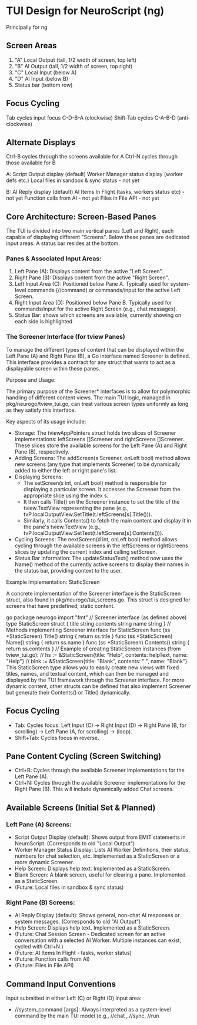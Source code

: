 # TUI Design for NeuroScript (ng)

Principally for ng

## Screen Areas

1. "A" Local Output (tall, 1/2 width of screen, top left)
2.    "B" AI Output (tall, 1/2 width of screen, top right)
3. "C" Local Input (below A)
4.    "D" AI Input (below B)
5. Status bar (bottom row)

## Focus Cycling

Tab cycles input focus C-D-B-A (clockwise)
Shift-Tab cycles C-A-B-D (anti-clockwise)

## Alternate Displays

Ctrl-B cycles through the screens available for A
Ctrl-N cycles through those available for B

A:  Script Output display (default)
    Worker Manager status display (worker defs etc.)
    Local files in sandbox & sync status - not yet


B:  AI Reply display (default)
    AI Items In Flight (tasks, workers status etc) - not yet
    Function calls from AI - not yet
    Files in File API - not yet


 ## Core Architecture: Screen-Based Panes

 The TUI is divided into two main vertical panes (Left and Right), each capable of displaying different "Screens". Below these panes are dedicated input areas. A status bar resides at the bottom.

 ### Panes & Associated Input Areas:
 1.  Left Pane (A): Displays content from the active "Left Screen".
 2.  Right Pane (B): Displays content from the active "Right Screen".
 3.  Left Input Area (C): Positioned below Pane A. Typically used for system-level commands (//command) or commands/input for the active Left Screen.
 4.  Right Input Area (D): Positioned below Pane B. Typically used for commands/input for the active Right Screen (e.g., chat messages).
 5.  Status Bar: shows which screens are available, currently showing on each side is highlighted

### The Screener Interface (for tview Panes)

To manage the different types of content that can be displayed within the Left Pane (A) and Right Pane (B), a Go interface named Screener is defined. This interface provides a contract for any struct that wants to act as a displayable screen within these panes.

Purpose and Usage:

The primary purpose of the Screener* interfaces is to allow for polymorphic handling of different content views. The main TUI logic, managed in pkg/neurogo/tview_tui.go, can treat various screen types uniformly as long as they satisfy this interface.

Key aspects of its usage include:

* Storage: The tviewAppPointers struct holds two slices of Screener implementations: leftScreens []Screener and rightScreens []Screener. These slices store the available screens for the Left Pane (A) and Right Pane (B), respectively.
* Adding Screens: The addScreen(s Screener, onLeft bool) method allows new screens (any type that implements Screener) to be dynamically added to either the left or right pane's list.
* Displaying Screens:
    * The setScreen(s int, onLeft bool) method is responsible for displaying a particular screen. It accesses the Screener from the appropriate slice using the index s.
    * It then calls Title() on the Screener instance to set the title of the tview.TextView representing the pane (e.g., tvP.localOutputView.SetTitle(t.leftScreens[s].Title())).
    * Similarly, it calls Contents() to fetch the main content and display it in the pane's tview.TextView (e.g., tvP.localOutputView.SetText(t.leftScreens[s].Contents())).
* Cycling Screens: The nextScreen(d int, onLeft bool) method allows cycling through the available screens in the leftScreens or rightScreens slices by updating the current index and calling setScreen.
* Status Bar Information: The updateStatusText() method now uses the Name() method of the currently active screens to display their names in the status bar, providing context to the user.

Example Implementation: StaticScreen

A concrete implementation of the Screener interface is the StaticScreen struct, also found in pkg/neurogo/tui_screens.go. This struct is designed for screens that have predefined, static content.

go package neurogo  import "fmt"  // Screener interface (as defined above)  type StaticScreen struct {  title string  contents string  name string }  // Methods implementing Screener interface for StaticScreen func (ss *StaticScreen) Title() string {  return ss.title }  func (ss *StaticScreen) Name() string {  return ss.name }  func (ss *StaticScreen) Contents() string {  return ss.contents }  // Example of creating StaticScreen instances (from tview_tui.go): // hs := &StaticScreen{title: "Help", contents: helpText, name: "Help"} // blnk := &StaticScreen{title: "Blank", contents: " ", name: "Blank"} 
This StaticScreen type allows you to easily create new views with fixed titles, names, and textual content, which can then be managed and displayed by the TUI framework through the Screener interface. For more dynamic content, other structs can be defined that also implement Screener but generate their Contents() or Title() dynamically.

 ## Focus Cycling
 -   Tab: Cycles focus: Left Input (C) -> Right Input (D) -> Right Pane (B, for scrolling) -> Left Pane (A, for scrolling) -> (loop).
 -   Shift+Tab: Cycles focus in reverse.

 ## Pane Content Cycling (Screen Switching)
 -   Ctrl+B: Cycles through the available Screener implementations for the Left Pane (A).
 -   Ctrl+N: Cycles through the available Screener implementations for the Right Pane (B). This will include dynamically added Chat screens.

 ## Available Screens (Initial Set & Planned)

 ### Left Pane (A) Screens:
 -   Script Output Display (default): Shows output from EMIT statements in NeuroScript. (Corresponds to old "Local Output")
 -   Worker Manager Status Display: Lists AI Worker Definitions, their status, numbers for chat selection, etc. Implemented as a StaticScreen or a more dynamic Screener.
 -   Help Screen: Displays help text. Implemented as a StaticScreen.
 -   Blank Screen: A blank screen, useful for clearing a pane. Implemented as a StaticScreen.
 -   (Future: Local files in sandbox & sync status)

 ### Right Pane (B) Screens:
 -   AI Reply Display (default): Shows general, non-chat AI responses or system messages. (Corresponds to old "AI Output")
 -   Help Screen: Displays help text. Implemented as a StaticScreen.
 -   (Future: Chat Session Screen - Dedicated screen for an active conversation with a selected AI Worker. Multiple instances can exist, cycled with Ctrl+N.)
 -   (Future: AI Items In Flight - tasks, worker status)
 -   (Future: Function calls from AI)
 -   (Future: Files in File API)

 ## Command Input Conventions
 Input submitted in either Left (C) or Right (D) input area:
 -   //system_command [args]: Always interpreted as a system-level command by the main TUI model (e.g., //chat <num>, //sync, //run <script>).
 -   /screen_command [args]: Interpreted as a command specific to the currently active Screener that "owns" the input area (this would require extending Screener or type-asserting to a more capable interface if screens are to handle commands directly).
 -   regular text input: Interpreted as general input. Its handling depends on the focused input area (C or D) and potentially the active Screener if custom input handling is implemented for specific screens.

## Multiple Chat screens

Each chat session will have its own screen which will be added to the right panel (B) list of screens.

Each chat will be initiated by hitting the 'c' (or C) key while the AIWM screen is showing and focussed in pane A, and will be based on the definition selected in the table of them.